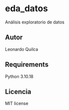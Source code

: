 # eda_datos

Análisis exploratorio de datos

## Autor
Leonardo Quilca

## Requirements
Python 3.10.18

## Licencia
MIT license